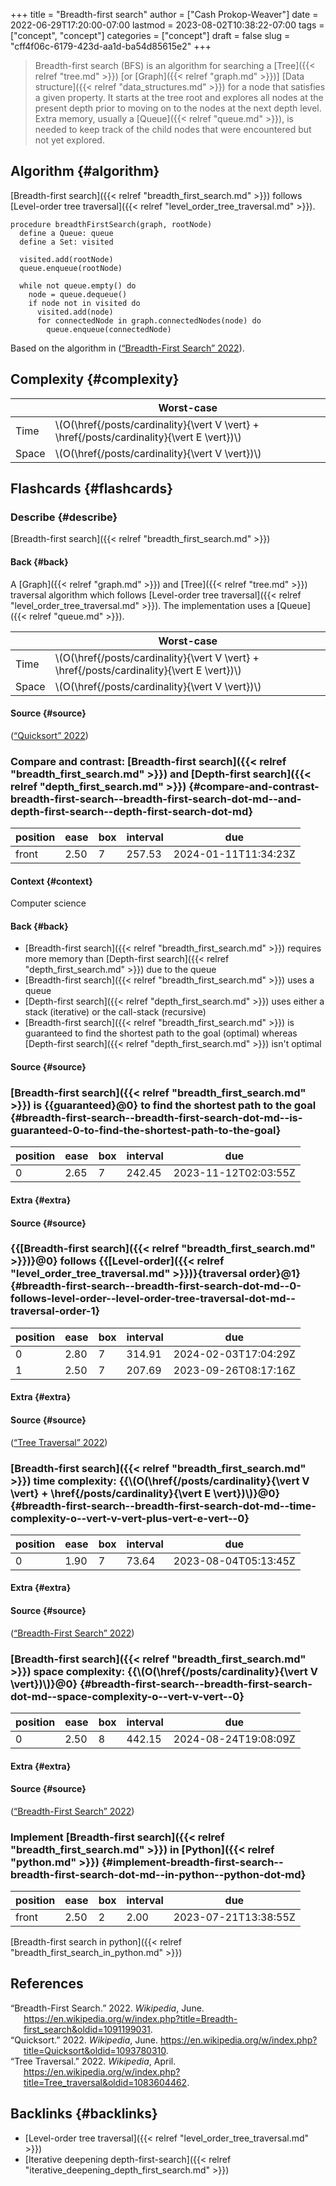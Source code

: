 +++
title = "Breadth-first search"
author = ["Cash Prokop-Weaver"]
date = 2022-06-29T17:20:00-07:00
lastmod = 2023-08-02T10:38:22-07:00
tags = ["concept", "concept"]
categories = ["concept"]
draft = false
slug = "cff4f06c-6179-423d-aa1d-ba54d85615e2"
+++

> Breadth-first search (BFS) is an algorithm for searching a [Tree]({{< relref "tree.md" >}}) [or [Graph]({{< relref "graph.md" >}})] [Data structure]({{< relref "data_structures.md" >}}) for a node that satisfies a given property. It starts at the tree root and explores all nodes at the present depth prior to moving on to the nodes at the next depth level. Extra memory, usually a [Queue]({{< relref "queue.md" >}}), is needed to keep track of the child nodes that were encountered but not yet explored.


## Algorithm {#algorithm}

[Breadth-first search]({{< relref "breadth_first_search.md" >}}) follows [Level-order tree traversal]({{< relref "level_order_tree_traversal.md" >}}).

```nil
procedure breadthFirstSearch(graph, rootNode)
  define a Queue: queue
  define a Set: visited

  visited.add(rootNode)
  queue.enqueue(rootNode)

  while not queue.empty() do
    node = queue.dequeue()
    if node not in visited do
      visited.add(node)
      for connectedNode in graph.connectedNodes(node) do
        queue.enqueue(connectedNode)
```

Based on the algorithm in (<a href="#citeproc_bib_item_1">“Breadth-First Search” 2022</a>).


## Complexity {#complexity}

|       | Worst-case                             |
|-------|----------------------------------------|
| Time  | \\(O(\href{/posts/cardinality}{\vert V \vert} + \href{/posts/cardinality}{\vert E \vert})\\) |
| Space | \\(O(\href{/posts/cardinality}{\vert V \vert})\\)                 |


## Flashcards {#flashcards}


### Describe {#describe}

[Breadth-first search]({{< relref "breadth_first_search.md" >}})


#### Back {#back}

A [Graph]({{< relref "graph.md" >}}) and [Tree]({{< relref "tree.md" >}}) traversal algorithm which follows [Level-order tree traversal]({{< relref "level_order_tree_traversal.md" >}}). The implementation uses a [Queue]({{< relref "queue.md" >}}).

|       | Worst-case                             |
|-------|----------------------------------------|
| Time  | \\(O(\href{/posts/cardinality}{\vert V \vert} + \href{/posts/cardinality}{\vert E \vert})\\) |
| Space | \\(O(\href{/posts/cardinality}{\vert V \vert})\\)                 |


#### Source {#source}

(<a href="#citeproc_bib_item_2">“Quicksort” 2022</a>)


### Compare and contrast: [Breadth-first search]({{< relref "breadth_first_search.md" >}}) and [Depth-first search]({{< relref "depth_first_search.md" >}}) {#compare-and-contrast-breadth-first-search--breadth-first-search-dot-md--and-depth-first-search--depth-first-search-dot-md}

| position | ease | box | interval | due                  |
|----------|------|-----|----------|----------------------|
| front    | 2.50 | 7   | 257.53   | 2024-01-11T11:34:23Z |


#### Context {#context}

Computer science


#### Back {#back}

-   [Breadth-first search]({{< relref "breadth_first_search.md" >}}) requires more memory than [Depth-first search]({{< relref "depth_first_search.md" >}}) due to the queue
-   [Breadth-first search]({{< relref "breadth_first_search.md" >}}) uses a queue
-   [Depth-first search]({{< relref "depth_first_search.md" >}}) uses either a stack (iterative) or the call-stack (recursive)
-   [Breadth-first search]({{< relref "breadth_first_search.md" >}}) is guaranteed to find the shortest path to the goal (optimal) whereas [Depth-first search]({{< relref "depth_first_search.md" >}}) isn't optimal


#### Source {#source}


### [Breadth-first search]({{< relref "breadth_first_search.md" >}}) is {{guaranteed}@0} to find the shortest path to the goal {#breadth-first-search--breadth-first-search-dot-md--is-guaranteed-0-to-find-the-shortest-path-to-the-goal}

| position | ease | box | interval | due                  |
|----------|------|-----|----------|----------------------|
| 0        | 2.65 | 7   | 242.45   | 2023-11-12T02:03:55Z |


#### Extra {#extra}


#### Source {#source}


### {{[Breadth-first search]({{< relref "breadth_first_search.md" >}})}@0} follows {{[Level-order]({{< relref "level_order_tree_traversal.md" >}})}{traversal order}@1} {#breadth-first-search--breadth-first-search-dot-md--0-follows-level-order--level-order-tree-traversal-dot-md--traversal-order-1}

| position | ease | box | interval | due                  |
|----------|------|-----|----------|----------------------|
| 0        | 2.80 | 7   | 314.91   | 2024-02-03T17:04:29Z |
| 1        | 2.50 | 7   | 207.69   | 2023-09-26T08:17:16Z |


#### Extra {#extra}


#### Source {#source}

(<a href="#citeproc_bib_item_3">“Tree Traversal” 2022</a>)


### [Breadth-first search]({{< relref "breadth_first_search.md" >}}) time complexity: {{\\(O(\href{/posts/cardinality}{\vert V \vert} + \href{/posts/cardinality}{\vert E \vert})\\)}@0} {#breadth-first-search--breadth-first-search-dot-md--time-complexity-o--vert-v-vert-plus-vert-e-vert--0}

| position | ease | box | interval | due                  |
|----------|------|-----|----------|----------------------|
| 0        | 1.90 | 7   | 73.64    | 2023-08-04T05:13:45Z |


#### Extra {#extra}


#### Source {#source}

(<a href="#citeproc_bib_item_1">“Breadth-First Search” 2022</a>)


### [Breadth-first search]({{< relref "breadth_first_search.md" >}}) space complexity: {{\\(O(\href{/posts/cardinality}{\vert V \vert})\\)}@0} {#breadth-first-search--breadth-first-search-dot-md--space-complexity-o--vert-v-vert--0}

| position | ease | box | interval | due                  |
|----------|------|-----|----------|----------------------|
| 0        | 2.50 | 8   | 442.15   | 2024-08-24T19:08:09Z |


#### Extra {#extra}


#### Source {#source}

(<a href="#citeproc_bib_item_1">“Breadth-First Search” 2022</a>)


### Implement [Breadth-first search]({{< relref "breadth_first_search.md" >}}) in [Python]({{< relref "python.md" >}}) {#implement-breadth-first-search--breadth-first-search-dot-md--in-python--python-dot-md}

| position | ease | box | interval | due                  |
|----------|------|-----|----------|----------------------|
| front    | 2.50 | 2   | 2.00     | 2023-07-21T13:38:55Z |

[Breadth-first search in python]({{< relref "breadth_first_search_in_python.md" >}})

## References

<style>.csl-entry{text-indent: -1.5em; margin-left: 1.5em;}</style><div class="csl-bib-body">
  <div class="csl-entry"><a id="citeproc_bib_item_1"></a>“Breadth-First Search.” 2022. <i>Wikipedia</i>, June. <a href="https://en.wikipedia.org/w/index.php?title=Breadth-first_search&oldid=1091199031">https://en.wikipedia.org/w/index.php?title=Breadth-first_search&#38;oldid=1091199031</a>.</div>
  <div class="csl-entry"><a id="citeproc_bib_item_2"></a>“Quicksort.” 2022. <i>Wikipedia</i>, June. <a href="https://en.wikipedia.org/w/index.php?title=Quicksort&oldid=1093780310">https://en.wikipedia.org/w/index.php?title=Quicksort&#38;oldid=1093780310</a>.</div>
  <div class="csl-entry"><a id="citeproc_bib_item_3"></a>“Tree Traversal.” 2022. <i>Wikipedia</i>, April. <a href="https://en.wikipedia.org/w/index.php?title=Tree_traversal&oldid=1083604462">https://en.wikipedia.org/w/index.php?title=Tree_traversal&#38;oldid=1083604462</a>.</div>
</div>


## Backlinks {#backlinks}

-   [Level-order tree traversal]({{< relref "level_order_tree_traversal.md" >}})
-   [Iterative deepening depth-first-search]({{< relref "iterative_deepening_depth_first_search.md" >}})

